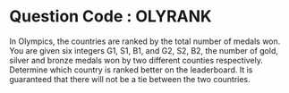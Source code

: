 # Question Code : OLYRANK

In Olympics, the countries are ranked by the total number of medals won. You are given six integers G1, S1, B1, and G2, S2, B2, the number of gold, silver and bronze medals won by two different counties respectively. Determine which country is ranked better on the leaderboard. It is guaranteed that there will not be a tie between the two countries.
